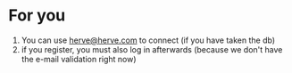 # For you

1. You can use herve@herve.com to connect (if you have taken the db)
2. if you register, you must also log in afterwards (because we don't have the e-mail validation right now)




